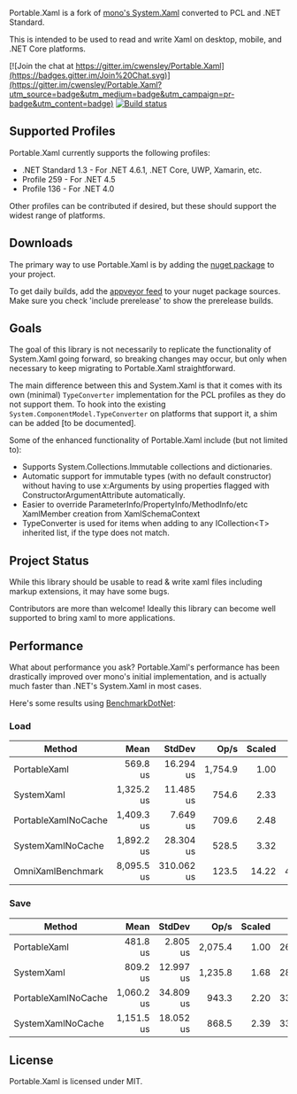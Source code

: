 Portable.Xaml is a fork of [mono's System.Xaml](https://github.com/mono/mono/tree/master/mcs/class/System.Xaml) converted to PCL and .NET Standard.

This is intended to be used to read and write Xaml on desktop, mobile, and .NET Core platforms.

[![Join the chat at https://gitter.im/cwensley/Portable.Xaml](https://badges.gitter.im/Join%20Chat.svg)](https://gitter.im/cwensley/Portable.Xaml?utm_source=badge&utm_medium=badge&utm_campaign=pr-badge&utm_content=badge)
[![Build status](https://ci.appveyor.com/api/projects/status/tsbibgrcmd73a7tl/branch/master?svg=true)](https://ci.appveyor.com/project/cwensley/portable-xaml/branch/master)

## Supported Profiles

Portable.Xaml currently supports the following profiles:

- .NET Standard 1.3 - For .NET 4.6.1, .NET Core, UWP, Xamarin, etc.
- Profile 259 - For .NET 4.5
- Profile 136 - For .NET 4.0

Other profiles can be contributed if desired, but these should support the widest range of platforms.

## Downloads

The primary way to use Portable.Xaml is by adding the [nuget package](https://www.nuget.org/packages/Portable.Xaml/) to your project.

To get daily builds, add the [appveyor feed](https://ci.appveyor.com/nuget/portable-xaml) to your nuget package sources.  Make sure you check 'include prerelease' to show the prerelease builds.

## Goals

The goal of this library is not necessarily to replicate the functionality of System.Xaml going forward, so breaking changes may occur, but only when necessary to keep migrating to Portable.Xaml straightforward.

The main difference between this and System.Xaml is that it comes with its own (minimal) `TypeConverter` implementation for the PCL profiles as they do not support them. To hook into the existing `System.ComponentModel.TypeConverter` on platforms that support it, a shim can be added [to be documented].

Some of the enhanced functionality of Portable.Xaml include (but not limited to):

- Supports System.Collections.Immutable collections and dictionaries.
- Automatic support for immutable types (with no default constructor) without having to use x:Arguments by using properties flagged with ConstructorArgumentAttribute automatically.
- Easier to override ParameterInfo/PropertyInfo/MethodInfo/etc XamlMember creation from XamlSchemaContext
- TypeConverter is used for items when adding to any ICollection&lt;T&gt; inherited list, if the type does not match.


## Project Status

While this library should be usable to read & write xaml files including markup extensions, it may have some bugs.

Contributors are more than welcome! Ideally this library can become well supported to bring xaml to more applications.

## Performance

What about performance you ask? Portable.Xaml's performance has been drastically improved over mono's initial implementation, and is actually much faster than .NET's System.Xaml in most cases.

Here's some results using [BenchmarkDotNet](http://benchmarkdotnet.org):

### Load
|              Method |       Mean |     StdDev |    Op/s | Scaled |    Gen 0 |  Allocated |
|-------------------- |-----------:|-----------:|--------:|-------:|---------:|-----------:|
|        PortableXaml |   569.8 us |  16.294 us | 1,754.9 |   1.00 |  11.7188 |   50.56 KB |
|          SystemXaml | 1,325.2 us |  11.485 us |   754.6 |   2.33 |  35.1563 |  151.53 KB |
| PortableXamlNoCache | 1,409.3 us |   7.649 us |   709.6 |   2.48 |  25.3906 |  106.38 KB |
|   SystemXamlNoCache | 1,892.2 us |  28.304 us |   528.5 |   3.32 |  44.9219 |  184.67 KB |
|   OmniXamlBenchmark | 8,095.5 us | 310.062 us |   123.5 |  14.22 | 406.2500 | 1689.29 KB |
      
### Save
|              Method |       Mean |    StdDev |    Op/s | Scaled |   Gen 0 | Allocated |
|-------------------- |-----------:|----------:|--------:|-------:|--------:|----------:|
|        PortableXaml |   481.8 us |  2.805 us | 2,075.4 |   1.00 | 26.8555 |  110.4 KB |
|          SystemXaml |   809.2 us | 12.997 us | 1,235.8 |   1.68 | 28.3203 |  117.2 KB |
| PortableXamlNoCache | 1,060.2 us | 34.809 us |   943.3 |   2.20 | 33.2031 | 138.91 KB |
|   SystemXamlNoCache | 1,151.5 us | 18.052 us |   868.5 |   2.39 | 33.2031 | 139.17 KB |

## License

Portable.Xaml is licensed under MIT.

